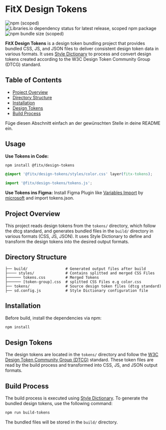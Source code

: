 # FitX Design Tokens

![npm (scoped)](https://img.shields.io/npm/v/@fitx/design-tokens?style=flat-square&color=blue)
![Libraries.io dependency status for latest release, scoped npm package](https://img.shields.io/librariesio/release/npm/@fitx/design-tokens)
![npm bundle size (scoped)](https://img.shields.io/bundlephobia/min/@fitx/design-tokens)

**FitX Design Tokens** is a design token bundling project that provides bundled CSS, JS, and JSON files to deliver 
consistent design token data in various formats. 
It uses [Style Dictionary](https://amzn.github.io/style-dictionary/) to process and convert design tokens created 
according to the W3C Design Token Community Group (DTCG) standard.

## Table of Contents

- [Project Overview](#project-overview)
- [Directory Structure](#directory-structure)
- [Installation](#installation)
- [Design Tokens](#design-tokens)
- [Build Process](#build-process)

Füge diesen Abschnitt einfach an der gewünschten Stelle in deine README ein.

## Usage
**Use Tokens in Code:**
```bash
npm install @fitx/design-tokens
```

```css
@import '@fitx/design-tokens/styles/color.css' layer(fitx-tokens);
```

```js
import '@fitx/design-tokens/tokens.js';
```

**Use Tokens ins Figma:**
Install Figma Plugin like [Variables Import](https://www.figma.com/community/plugin/1253424530216967528/variables-import) 
by [microsoft](https://github.com/microsoft/figma-variables-import) and import tokens.json.

## Project Overview
This project reads design tokens from the `tokens/` directory, which follow the dtcg standard, 
and generates bundled files in the `build/` directory in various formats (CSS, JS, JSON). 
It uses Style Dictionary to define and transform the design tokens into the desired output formats.

## Directory Structure
```
├── build/                 # Generated output files after build
├──── styles/              # Contains splitted and merged CSS Files
├────── tokens.css         # Merged Tokens
├────── [token-group].css  # splitted CSS Files e.g color.css
├── tokens/                # Source design token files (dtcg standard)
├── sd.config.js           # Style Dictionary configuration file
```

## Installation
Before build, install the dependencies via npm:

```bash
npm install
```

## Design Tokens
The design tokens are located in the `tokens/` directory and follow the [W3C Design Token Community Group (DTCG)](https://tr.designtokens.org/format/) standard. 
These token files are read by the build process and transformed into CSS, JS, and JSON output formats.

## Build Process
The build process is executed using [Style Dictionary](https://amzn.github.io/style-dictionary/). 
To generate the bundled design tokens, use the following command:

```bash
npm run build-tokens
```

The bundled files will be stored in the `build/` directory.
